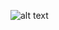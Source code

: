 ![alt text]([http://url/to/img.png](https://github.com/salbiyath/student-apps/blob/master/flow.jpg)https://github.com/salbiyath/student-apps/blob/master/flow.jpg)
